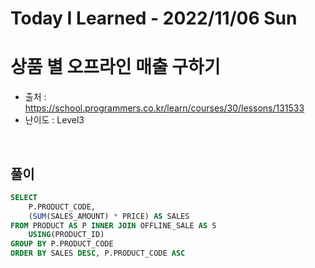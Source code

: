 # Today I Learned - 2022/11/06 Sun

# 상품 별 오프라인 매출 구하기
- 출처 : https://school.programmers.co.kr/learn/courses/30/lessons/131533
- 난이도 : Level3
<br>

## 풀이
```sql
SELECT
    P.PRODUCT_CODE,
    (SUM(SALES_AMOUNT) * PRICE) AS SALES
FROM PRODUCT AS P INNER JOIN OFFLINE_SALE AS S
    USING(PRODUCT_ID)
GROUP BY P.PRODUCT_CODE
ORDER BY SALES DESC, P.PRODUCT_CODE ASC
```
